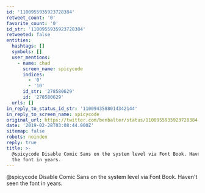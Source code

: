 ```yaml
---
id: '1100955935923728384'
retweet_count: '0'
favorite_count: '0'
id_str: '1100955935923728384'
retweeted: false
entities:
  hashtags: []
  symbols: []
  user_mentions:
    - name: chad
      screen_name: spicycode
      indices:
        - '0'
        - '10'
      id_str: '278580629'
      id: '278580629'
  urls: []
in_reply_to_status_id_str: '1100943588014342144'
in_reply_to_screen_name: spicycode
original_url: https://twitter.com/benbalter/status/1100955935923728384
date: '2019-02-28T03:08:44.000Z'
sitemap: false
robots: noindex
reply: true
title: >-
  @spicycode Disable Comic Sans on the system level via Font Book. Haven't seen
  the font in years.
---
```


@spicycode Disable Comic Sans on the system level via Font Book. Haven't seen the font in years.